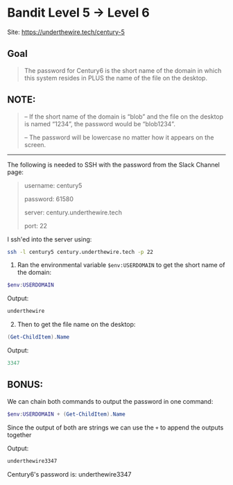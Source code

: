 # Bandit Level 5 → Level 6

Site: https://underthewire.tech/century-5
## Goal
> The password for Century6 is the short name of the domain in which this system resides in PLUS the name of the file on the desktop.

## NOTE:
> – If the short name of the domain is “blob” and the file on the desktop is named “1234”, the password would be “blob1234”.
> 
> – The password will be lowercase no matter how it appears on the screen.
-----------------

The following is needed to SSH with the password from the Slack Channel page:
> username: century5
> 
> password: 61580
> 
> server: century.underthewire.tech
> 
> port: 22

I ssh'ed into the server using:
```bash
ssh -l century5 century.underthewire.tech -p 22
```
1. Ran the environmental variable `$env:USERDOMAIN` to get the short name of the domain:
```powershell
$env:USERDOMAIN
```
Output:
```powershell
underthewire
```
2. Then to get the file name on the desktop:
```powershell
(Get-ChildItem).Name
```
Output:
```powershell
3347
````
## BONUS:
We can chain both commands to output the password in one command:
```powershell
$env:USERDOMAIN + (Get-ChildItem).Name
```
Since the output of both are strings we can use the `+` to append the outputs together
>
Output:
```powershell
underthewire3347
```

Century6's password is: underthewire3347
